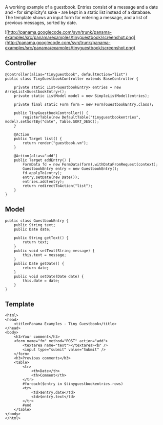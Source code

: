 A working example of a guestbook. Entries consist of a message and a date and - for simplicity's sake - are kept in a static list instead of a database. The template shows an input form for entering a message, and a list of previous messages, sorted by date.

![http://panama.googlecode.com/svn/trunk/panama-examples/src/panama/examples/tinyguestbook/screenshot.png](http://panama.googlecode.com/svn/trunk/panama-examples/src/panama/examples/tinyguestbook/screenshot.png)

## Controller ##
```
@Controller(alias="tinyguestbook", defaultAction="list")
public class TinyGuestbookController extends BaseController {

    private static List<GuestbookEntry> entries = new ArrayList<GuestbookEntry>();
    private static ListModel model = new SimpleListModel(entries);

    private final static Form form = new Form(GuestbookEntry.class);

    public TinyGuestbookController() {
        registerTable(new DefaultTable("tinyguestbookentries", model).setSortBy("date", Table.SORT_DESC));
    }

    @Action
    public Target list() {
        return render("guestbook.vm");
    }

    @Action(alias="add")
    public Target addEntry() {
        FormData fd = new FormData(form).withDataFromRequest(context);
        GuestbookEntry entry = new GuestbookEntry();
        fd.applyTo(entry);
        entry.setDate(new Date());
        entries.add(entry);
        return redirectToAction("list");
    }
}
```

## Model ##

```
public class GuestbookEntry {
    public String text;
    public Date date;

    public String getText() {
        return text;
    }
    public void setText(String message) {
        this.text = message;
    }
    public Date getDate() {
        return date;
    }
    public void setDate(Date date) {
        this.date = date;
    }
}
```

## Template ##
```
<html>
<head>
    <title>Panama Examples - Tiny Guestbook</title>
</head>
<body>
    <h3>Your comment</h3>
    <form name="fm" method="POST" action="add">
        <textarea name="text"></textarea><br />
        <input type="submit" value="Submit" />
    </form>
    <h3>Previous comments</h3>
    <table>
        <tr>
            <th>Date</th>
            <th>Comment</th>
        </tr>
        #foreach($entry in $tinyguestbookentries.rows)
        <tr>
            <td>$entry.date</td>
            <td>$entry.text</td>
        </tr>
        #end
    </table>
</body>
</html>
```